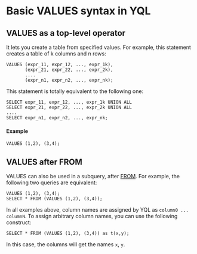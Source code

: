 # Basic VALUES syntax in YQL

## VALUES as a top-level operator

It lets you create a table from specified values. For example, this statement creates a table of k columns and n rows:

```yql
VALUES (expr_11, expr_12, ..., expr_1k),
       (expr_21, expr_22, ..., expr_2k),
       ....
       (expr_n1, expr_n2, ..., expr_nk);

```

This statement is totally equivalent to the following one:

```yql
SELECT expr_11, expr_12, ..., expr_1k UNION ALL
SELECT expr_21, expr_22, ..., expr_2k UNION ALL
....
SELECT expr_n1, expr_n2, ..., expr_nk;

```

#### Example

```yql
VALUES (1,2), (3,4);
```


## VALUES after FROM

VALUES can also be used in a subquery, after [FROM](select/from.md). For example, the following two queries are equivalent:

```yql
VALUES (1,2), (3,4);
SELECT * FROM (VALUES (1,2), (3,4));
```

In all examples above, column names are assigned by YQL as `column0 ... columnN`. To assign arbitrary column names, you can use the following construct:

```yql
SELECT * FROM (VALUES (1,2), (3,4)) as t(x,y);
```
In this case, the columns will get the names `x`, `y`.


